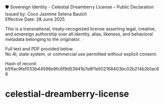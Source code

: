 🛡️ Sovereign Identity - Celestial Dreamberry License – Public Declaration
Issued by: Coco Jasmine Selena Baulch  
Effective Date: 28 June 2025

This is a transnational, treaty-recognized license asserting legal, creative, and sovereign authorship over all identity, alias, likeness, and behavioral metadata belonging to the originator.

Full text and PDF provided below.  
No AI, state system, or commercial use permitted without explicit consent.

Hash of record:  
b5ffac9fef033b44596e9fc6f9d53941b7e8f1e502168403bc02b214b2b1ac66
# celestial-dreamberry-license
